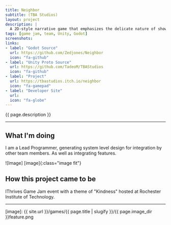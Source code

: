 ```yaml
---
title: Neighbor
subtitle: (TBA Studios)
layout: project
description: |
  A 2D-style narrative game that emphasizes the delicate nature of showing kindness to the people around you. The game’s story revolves around a main character who just wants to go home and rest after a long work day. As he climbs up to his top floor apartment he encounters other residents in the building. With each encounter theres a choice to get to know them and help them when they seek assistance. However, trying to help too many people could have adverse effects.
tags: [game jam, team, Unity, Godot]
screenshots:
links:
- label: "Godot Source"
  url: https://github.com/Zedjones/Neighbor 
  icon: "fa-github"
- label: "Unity Proto Source"
  url: https://github.com/TadeoM/TBAStudios
  icon: "fa-github"
- label: "Project"
  url: https://tbastudios.itch.io/neighbor
  icon: "fa-gamepad"
- label: "Developer Site"
  url: 
  icon: "fa-globe"
---
```


<!-- Description -->
{{ page.description }}

---

## What I'm doing 

I am a Lead Programmer, generating system level design for integration by other team members. As well as integrating features.

![Image] [image]{:class="image fit"}

<!--excerpt_end-->

## How this project came to be

IThrives Game Jam event with a theme of "Kindness" hosted at Rochester Institute of Technology.


---


[image]: {{ site.url }}/games/{{ page.title | slugify }}/{{ page.image_dir }}feature.png